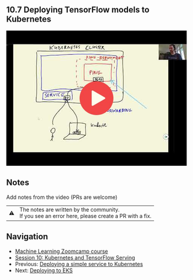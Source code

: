 ## 10.7 Deploying TensorFlow models to Kubernetes

<a href="https://www.youtube.com/watch?v=6vHLMdnjO2w&list=PL3MmuxUbc_hIhxl5Ji8t4O6lPAOpHaCLR"><img src="images/thumbnail-10-07.jpg"></a>


## Notes

Add notes from the video (PRs are welcome)


<table>
   <tr>
      <td>⚠️</td>
      <td>
         The notes are written by the community. <br>
         If you see an error here, please create a PR with a fix.
      </td>
   </tr>
</table>


## Navigation

* [Machine Learning Zoomcamp course](../)
* [Session 10: Kubernetes and TensorFlow Serving](./)
* Previous: [Deploying a simple service to Kubernetes](06-kubernetes-simple-service.md)
* Next: [Deploying to EKS](08-eks.md)